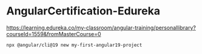 # AngularCertification-Edureka

https://learning.edureka.co/my-classroom/angular-training/personallibrary?courseId=1559&fromMasterCourse=0

```
npx @angular/cli@19 new my-first-angular19-project

```